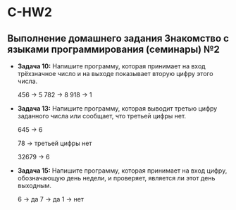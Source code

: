 # C-HW2
## Выполнение домашнего задания Знакомство с языками программирования (семинары) №2
* **Задача 10:** Напишите программу, которая принимает на вход трёхзначное число и на выходе показывает вторую цифру этого числа.

  456 -> 5
  782 -> 8
  918 -> 1

* **Задача 13:** Напишите программу, которая выводит третью цифру заданного числа или сообщает, что третьей цифры нет.

  645 -> 6

  78 -> третьей цифры нет

  32679 -> 6

* **Задача 15:** Напишите программу, которая принимает на вход цифру, обозначающую день недели, и проверяет, является ли этот день выходным.

  6 -> да
  7 -> да
  1 -> нет
